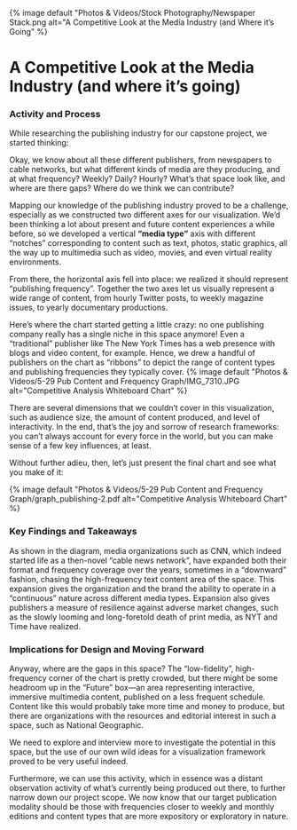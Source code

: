 {% image default "Photos & Videos/Stock Photography/Newspaper Stack.png alt="A Competitive Look at the Media Industry (and Where it’s Going" %}
# A Competitive Look at the Media Industry (and where it’s going)
### Activity and Process
While researching the publishing industry for our capstone project, we started thinking:

Okay, we know about all these different publishers, from newspapers to cable networks, but what different kinds of media are they producing, and at what frequency? Weekly? Daily? Hourly? What’s that space look like, and where are there gaps? Where do we think we can contribute?

Mapping our knowledge of the publishing industry proved to be a challenge, especially as we constructed two different axes for our visualization. We’d been thinking a lot about present and future content experiences a while before, so we developed a vertical **“media type”** axis with different “notches” corresponding to content such as text, photos, static graphics, all the way up to multimedia such as video, movies, and even virtual reality environments.

From there, the horizontal axis fell into place: we realized it should represent “publishing frequency”. Together the two axes let us visually represent a wide range of content, from hourly Twitter posts, to weekly magazine issues, to yearly documentary productions.

Here’s where the chart started getting a little crazy: no one publishing company really has a single niche in this space anymore! Even a “traditional” publisher like The New York Times has a web presence with blogs and video content, for example. Hence, we drew a handful of publishers on the chart as “ribbons” to depict the range of content types and publishing frequencies they typically cover.
{% image default "Photos & Videos/5-29 Pub Content and Frequency Graph/IMG\_7310.JPG alt="Competitive Analysis Whiteboard Chart" %}

There are several dimensions that we couldn’t cover in this visualization, such as audience size, the amount of content produced, and level of interactivity. In the end, that’s the joy and sorrow of research frameworks: you can’t always account for every force in the world, but you can make sense of a few key influences, at least.

Without further adieu, then, let’s just present the final chart and see what you make of it:

{% image default "Photos & Videos/5-29 Pub Content and Frequency Graph/graph\_publishing-2.pdf alt="Competitive Analysis Whiteboard Chart" %}

### Key Findings and Takeaways
As shown in the diagram, media organizations such as CNN, which indeed started life as a then-novel “cable news network”, have expanded both their format and frequency coverage over the years, sometimes in a “downward” fashion, chasing the high-frequency text content area of the space. This expansion gives the organization and the brand the ability to operate in a “continuous” nature across different media types. Expansion also gives publishers a measure of resilience against adverse market changes, such as the slowly looming and long-foretold death of print media, as NYT and Time have realized.

### Implications for Design and Moving Forward
Anyway, where are the gaps in this space? The “low-fidelity”, high-frequency corner of the chart is pretty crowded, but there might be some headroom up in the “Future” box—an area representing interactive, immersive multimedia content, published on a less frequent schedule. Content like this would probably take more time and money to produce, but there are organizations with the resources and editorial interest in such a space, such as National Geographic.

We need to explore and interview more to investigate the potential in this space, but the use of our own wild ideas for a visualization framework proved to be very useful indeed. 

Furthermore, we can use this activity, which in essence was a distant observation activity of what’s currently being produced out there, to further narrow down our project scope. We now know that our target publication modality should be those with frequencies closer to weekly and monthly editions and content types that are more expository or exploratory in nature.

